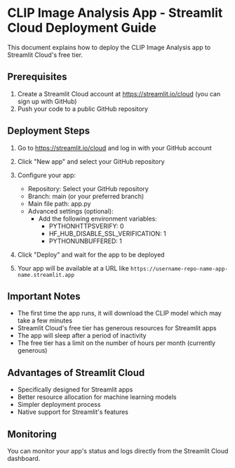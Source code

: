 # CLIP Image Analysis App - Streamlit Cloud Deployment Guide

This document explains how to deploy the CLIP Image Analysis app to Streamlit Cloud's free tier.

## Prerequisites

1. Create a Streamlit Cloud account at https://streamlit.io/cloud (you can sign up with GitHub)
2. Push your code to a public GitHub repository

## Deployment Steps

1. Go to https://streamlit.io/cloud and log in with your GitHub account

2. Click "New app" and select your GitHub repository

3. Configure your app:
   - Repository: Select your GitHub repository
   - Branch: main (or your preferred branch)
   - Main file path: app.py
   - Advanced settings (optional):
     - Add the following environment variables:
       - PYTHONHTTPSVERIFY: 0
       - HF_HUB_DISABLE_SSL_VERIFICATION: 1
       - PYTHONUNBUFFERED: 1

4. Click "Deploy" and wait for the app to be deployed

5. Your app will be available at a URL like `https://username-repo-name-app-name.streamlit.app`

## Important Notes

- The first time the app runs, it will download the CLIP model which may take a few minutes
- Streamlit Cloud's free tier has generous resources for Streamlit apps
- The app will sleep after a period of inactivity
- The free tier has a limit on the number of hours per month (currently generous)

## Advantages of Streamlit Cloud

- Specifically designed for Streamlit apps
- Better resource allocation for machine learning models
- Simpler deployment process
- Native support for Streamlit's features

## Monitoring

You can monitor your app's status and logs directly from the Streamlit Cloud dashboard.
